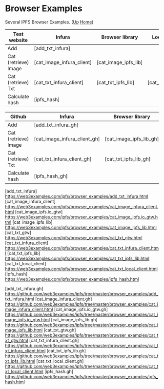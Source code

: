# Browser Examples

Several IPFS Browser Examples. ([Up](..) [Home](..\..))

| Test website          | Infura                    | Browser library       | Local IPFS node        | Gateway
| ----------------------| --------------------------| ----------------------| --------------         | ----------
| Add                   | [add_txt_infura]          |                       |                        |     
| Cat (retrieve) Image  | [cat_image_infura_client] | [cat_image_ipfs_lib]  |                        | [cat_image_ipfs.io_gtw]         
| Cat (retrieve) Txt    | [cat_txt_infura_client]   | [cat_txt_ipfs_lib]    | [cat_txt_local_client] | [cat_txt_gtw]                   
| Calculate hash        | [ipfs_hash]                     
  
| Github                | Infura                       | Browser library          | Local IPFS node           | Gateway
| ----------------------| --------------------------   | ----------------------   | --------------            | ----------
| Add                   | [add_txt_infura_gh]          |                          |                           |     
| Cat (retrieve) Image  | [cat_image_infura_client_gh] | [cat_image_ipfs_lib_gh]  |                           | [cat_image_ipfs.io_gtw_gh]         
| Cat (retrieve) Txt    | [cat_txt_infura_client_gh]   | [cat_txt_ipfs_lib_gh]    | [cat_txt_local_client_gh] | [cat_txt_gtw_gh]                   
| Calculate hash        | [ipfs_hash_gh]                     
  
                          
[add_txt_infura]                https://web3examples.com/ipfs/browser_examples/add_txt_infura.html
[cat_image_infura_client]       https://web3examples.com/ipfs/browser_examples/cat_image_infura_client.html
[cat_image_ipfs.io_gtw]         https://web3examples.com/ipfs/browser_examples/cat_image_ipfs.io_gtw.html
[cat_image_ipfs_lib]            https://web3examples.com/ipfs/browser_examples/cat_image_ipfs_lib.html
[cat_txt_gtw]                   https://web3examples.com/ipfs/browser_examples/cat_txt_gtw.html
[cat_txt_infura_client]         https://web3examples.com/ipfs/browser_examples/cat_txt_infura_client.html
[cat_txt_ipfs_lib]              https://web3examples.com/ipfs/browser_examples/cat_txt_ipfs_lib.html
[cat_txt_local_client]          https://web3examples.com/ipfs/browser_examples/cat_txt_local_client.html
[ipfs_hash]                     https://web3examples.com/ipfs/browser_examples/ipfs_hash.html
                                   
[add_txt_infura.gh]                https://github.com/web3examples/ipfs/tree/master/browser_examples/add_txt_infura.html
[cat_image_infura_client.gh]       https://github.com/web3examples/ipfs/tree/master/browser_examples/cat_image_infura_client.html
[cat_image_ipfs.io_gtw.gh]         https://github.com/web3examples/ipfs/tree/master/browser_examples/cat_image_ipfs.io_gtw.html
[cat_image_ipfs_lib.gh]            https://github.com/web3examples/ipfs/tree/master/browser_examples/cat_image_ipfs_lib.html
[cat_txt_gtw.gh]                   https://github.com/web3examples/ipfs/tree/master/browser_examples/cat_txt_gtw.html
[cat_txt_infura_client.gh]         https://github.com/web3examples/ipfs/tree/master/browser_examples/cat_txt_infura_client.html
[cat_txt_ipfs_lib.gh]              https://github.com/web3examples/ipfs/tree/master/browser_examples/cat_txt_ipfs_lib.html
[cat_txt_local_client.gh]          https://github.com/web3examples/ipfs/tree/master/browser_examples/cat_txt_local_client.html
[ipfs_hash.gh]                     https://github.com/web3examples/ipfs/tree/master/browser_examples/ipfs_hash.html


  
          